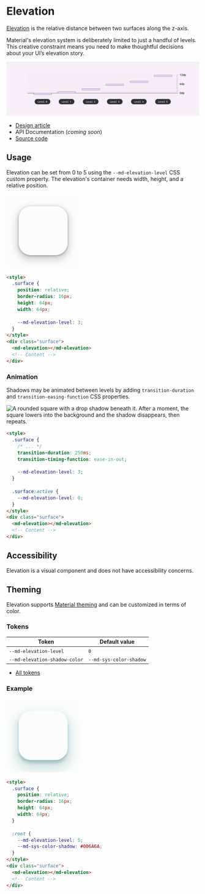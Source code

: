 # Elevation

<!--*
# Document freshness: For more information, see go/fresh-source.
freshness: { owner: 'lizmitchell' reviewed: '2023-04-10' }
tag: 'docType:reference'
*-->

<!-- go/md-elevation -->

<!-- [TOC] -->

[Elevation](https://m3.material.io/styles/elevation)<!-- {.external} --> is the relative
distance between two surfaces along the z-axis.

Material's elevation system is deliberately limited to just a handful of levels.
This creative constraint means you need to make thoughtful decisions about your
UI’s elevation story.

![Diagram showing the five elevation levels and their respective dp values](images/elevation/hero.png "Material uses six levels of elevation, each with a corresponding dp value. These values are named for their relative distance above the UI’s surface: 0, +1, +2, +3, +4, and +5. An element’s resting state can be on levels 0 to +3, while levels +4 and +5 are reserved for user-interacted states such as hover and dragged.")

*   [Design article](https://m3.material.io/styles/elevation) <!-- {.external} -->
*   API Documentation (*coming soon*)
*   [Source code](https://github.com/material-components/material-web/tree/main/elevation)
    <!-- {.external} -->

## Usage

Elevation can be set from 0 to 5 using the `--md-elevation-level` CSS custom
property. The elevation's container needs width, height, and a relative
position.

![A rounded square with a drop shadow beneath it.](images/elevation/usage.png "A surface with an elevation shadow.")

```html
<style>
  .surface {
    position: relative;
    border-radius: 16px;
    height: 64px;
    width: 64px;

    --md-elevation-level: 3;
  }
</style>
<div class="surface">
  <md-elevation></md-elevation>
  <!-- Content -->
</div>
```

### Animation

Shadows may be animated between levels by adding `transition-duration` and
`transition-easing-function` CSS properties.

![A rounded square with a drop shadow beneath it. After a moment, the square
lowers into the background and the shadow disappears, then
repeats.](images/elevation/usage-animation.gif "Animating between elevations.")

```html
<style>
  .surface {
    /* ... */
    transition-duration: 250ms;
    transition-timing-function: ease-in-out;

    --md-elevation-level: 3;
  }

  .surface:active {
    --md-elevation-level: 0;
  }
</style>
<div class="surface">
  <md-elevation></md-elevation>
  <!-- Content -->
</div>
```

## Accessibility

Elevation is a visual component and does not have accessibility concerns.

## Theming

Elevation supports [Material theming](../theming/README.md) and can be
customized in terms of color.

### Tokens

Token                         | Default value
----------------------------- | -----------------------
`--md-elevation-level`        | `0`
`--md-elevation-shadow-color` | `--md-sys-color-shadow`

*   [All tokens](https://github.com/material-components/material-web/blob/main/tokens/_md-comp-elevation.scss)
    <!-- {.external} -->

### Example

![Image of an elevation surface with a different theme applied](images/elevation/theming.png "Elevation theming example.")

```html
<style>
  .surface {
    position: relative;
    border-radius: 16px;
    height: 64px;
    width: 64px;
  }

  :root {
    --md-elevation-level: 5;
    --md-sys-color-shadow: #006A6A;
  }
</style>
<div class="surface">
  <md-elevation></md-elevation>
  <!-- Content -->
</div>
```
